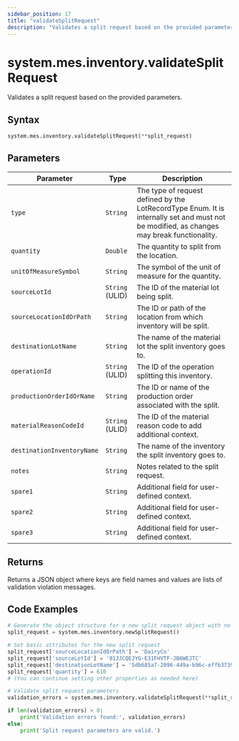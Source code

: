 ```yaml
---
sidebar_position: 17
title: "validateSplitRequest"
description: "Validates a split request based on the provided parameters."
---
```


# system.mes.inventory.validateSplitRequest

Validates a split request based on the provided parameters.

## Syntax
```python
system.mes.inventory.validateSplitRequest(**split_request)
```

## Parameters

| Parameter                   | Type            | Description                                                                                                                               |
|-----------------------------|-----------------|-------------------------------------------------------------------------------------------------------------------------------------------|
| `type`                      | `String`        | The type of request defined by the LotRecordType Enum. It is internally set and must not be modified, as changes may break functionality. |
| `quantity`                  | `Double`        | The quantity to split from the location.                                                                                                  |
| `unitOfMeasureSymbol`       | `String`        | The symbol of the unit of measure for the quantity.                                                                                       |
| `sourceLotId`               | `String` (ULID) | The ID of the material lot being split.                                                                                                   |
| `sourceLocationIdOrPath`    | `String`        | The ID or path of the location from which inventory will be split.                                                                        |
| `destinationLotName`        | `String`        | The name of the material lot the split inventory goes to.                                                                                 |
| `operationId`               | `String` (ULID) | The ID of the operation splitting this inventory.                                                                                         |
| `productionOrderIdOrName`   | `String`        | The ID or name of the production order associated with the split.                                                                         |
| `materialReasonCodeId`      | `String` (ULID) | The ID of the material reason code to add additional context.                                                                             |
| `destinationInventoryName`  | `String`        | The name of the inventory the split inventory goes to.                                                                                    |
| `notes`                     | `String`        | Notes related to the split request.                                                                                                       |
| `spare1`                    | `String`        | Additional field for user-defined context.                                                                                                |
| `spare2`                    | `String`        | Additional field for user-defined context.                                                                                                |
| `spare3`                    | `String`        | Additional field for user-defined context.                                                                                                |

## Returns

Returns a JSON object where keys are field names and values are lists of validation violation messages.

## Code Examples

```python
# Generate the object structure for a new split request object with no initial arguments
split_request = system.mes.inventory.newSplitRequest()

# Set basic attributes for the new split request
split_request['sourceLocationIdOrPath'] = 'DairyCo'
split_request['sourceLotId'] = '01JJCQEJYG-E31FHVTF-JB6WEJTC'
split_request['destinationLotName'] = '5db685a7-2096-449a-b96c-effb3739e021'
split_request['quantity'] = 610
# (You can continue setting other properties as needed here)

# Validate split request parameters
validation_errors = system.mes.inventory.validateSplitRequest(**split_request)

if len(validation_errors) > 0:
    print('Validation errors found:', validation_errors)
else:
    print('Split request parameters are valid.')
```
